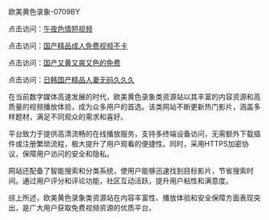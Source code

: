 欧美黄色录象-0709BY

点击访问：<a href="https://heiliaoxwd5i8.pages.dev">午夜色情短视频</a>

点击访问：<a href="https://heiliaoll4qsx.pages.dev">国产精品成人免费视频不卡</a>

点击访问：<a href="https://heiliaowzu4ur.pages.dev">国产又黄又爽又色的免费</a>

点击访问：<a href="https://heiliaozj3tjd.pages.dev">日韩国产精品人妻无码久久久</a>

在当前数字媒体高速发展的时代，欧美黄色录象类资源站以其丰富的内容资源和高质量的视频播放体验，成为众多用户的首选。该类网站不断更新热门影片，涵盖多样题材，满足不同观众的需求和喜好。  

平台致力于提供高清流畅的在线播放服务，支持多终端设备访问，无需额外下载插件或注册繁琐流程，极大提升了用户观看的便捷性。同时，采用HTTPS加密协议，保障用户访问的安全和隐私。  

网站还配备了智能搜索和分类系统，使用户能够迅速找到目标影片，节省搜索时间。通过用户评分和评论功能，社区互动活跃，提升用户粘性和满意度。  

综上所述，欧美黄色录象类资源站在内容丰富性、播放体验和安全保障方面表现突出，是广大用户获取免费视频资源的优质平台。  

<span style="display:none;">[Canonical link]( https://github.com/liqi201215/4554147 ）</span>
